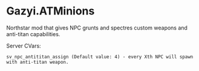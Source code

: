 # Gazyi.ATMinions
Northstar mod that gives NPC grunts and spectres custom weapons and anti-titan capabilities.

Server CVars:
```
sv_npc_antititan_assign (Default value: 4) - every Xth NPC will spawn with anti-titan weapon.
```